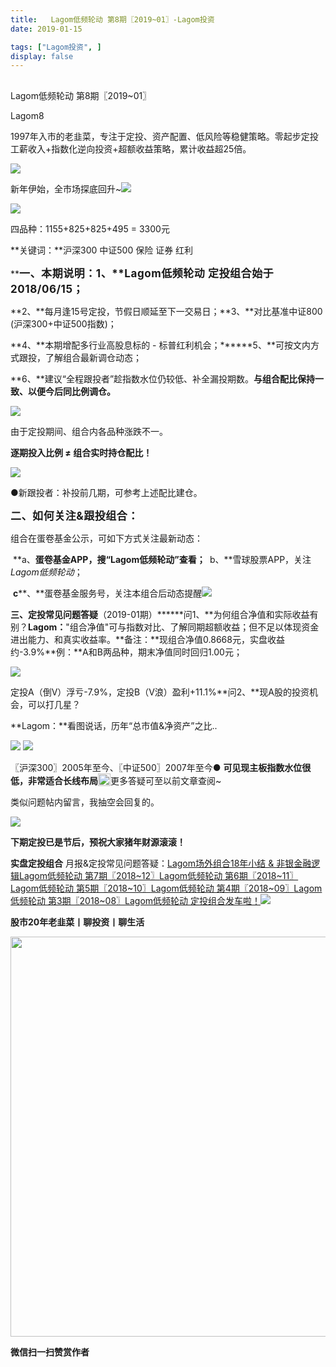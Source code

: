 ```yaml
---
title:   Lagom低频轮动 第8期〖2019~01〗-Lagom投资
date: 2019-01-15

tags: ["Lagom投资", ]
display: false
---
```



## 



Lagom低频轮动 第8期〖2019~01〗




Lagom8




1997年入市的老韭菜，专注于定投、资产配置、低风险等稳健策略。零起步定投工薪收入+指数化逆向投资+超额收益策略，累计收益超25倍。


<img src="https://mmbiz.qpic.cn/mmbiz_png/ZB4WjgjLjJW3KtDibicU3BB1HNQ9lDS2M5oGRnchkNPRzYsc0Ua6CIu7rZH3vAficcBEPYHU9ZTPqkic1sicT8CaxQQ/640?wx_fmt=png" data-type="png" class="" data-ratio="0.05776173285198556" data-w="554"/>

新年伊始，全市场探底回升~<img class="" data-copyright="0" data-ratio="0.43243243243243246" data-s="300,640" src="https://mmbiz.qpic.cn/mmbiz_png/ZB4WjgjLjJVoqCpiaeTHvRnia52VS0e53ice01E54ncn4ADkA7j9yI20k1nqaNYiaaVd6Ufx1XQPCnqVxJTGnvOyiag/640?wx_fmt=png" data-type="png" data-w="629" style=""/>

<img class="" data-copyright="0" data-ratio="0.371875" data-s="300,640" src="https://mmbiz.qpic.cn/mmbiz_png/ZB4WjgjLjJVsq4jSR5WsdLjUz3YCF93LbkbeabdkagyhrWiaAYCUK5AjHZRBKUwh6djNoS78sW1ZE8I9PEyP8tQ/640?wx_fmt=png" data-type="png" data-w="640" style=""/>

四品种：1155+825+825+495 = 3300元

**关键词：**沪深300 中证500&nbsp;保险 证券 红利



**<strong style="max-width: 100%;font-size: 17px;letter-spacing: 0.544px;box-sizing: border-box !important;word-wrap: break-word !important;">一、本期说明：<strong style="letter-spacing: 0.544px;max-width: 100%;box-sizing: border-box !important;word-wrap: break-word !important;">1、**Lagom低频轮动&nbsp;定投组合始于2018/06/15；</strong></strong>

**2、**每月逢15号定投，节假日顺延至下一交易日；**3、**对比基准中证800 (沪深300+中证500指数)；

**4、**本期增配多行业高股息标的 - 标普红利机会；******5、**可按文内方式跟投，了解组合最新调仓动态；

**6、**建议“全程跟投者”趁指数水位仍较低、补全漏投期数。**与组合配比保持一致、以便今后同比例调仓。**

<img class="" data-copyright="0" data-ratio="0.58125" data-s="300,640" src="https://mmbiz.qpic.cn/mmbiz_png/ZB4WjgjLjJVsq4jSR5WsdLjUz3YCF93L16BN0AGDx2dRmwUCEeFRWzIT0gBU2w7jHBcktVgNItVET61jJlH1cQ/640?wx_fmt=png" data-type="png" data-w="640" style=""/>



由于定投期间、组合内各品种涨跌不一。

**逐期投入比例 ≠ 组合实时持仓配比！**

<img class="" data-copyright="0" data-ratio="0.4447004608294931" data-s="300,640" src="https://mmbiz.qpic.cn/mmbiz_png/ZB4WjgjLjJVsq4jSR5WsdLjUz3YCF93LMuvOBNjic7jZuEU8jR1cqIXFPtnyhxjCUtQiclLX2hkK6fZRy7KxOjBQ/640?wx_fmt=png" data-type="png" data-w="434" style=""/>

●新跟投者：补投前几期，可参考上述配比建仓。

**<strong style="max-width: 100%;font-size: 17px;letter-spacing: 0.544px;box-sizing: border-box !important;word-wrap: break-word !important;">二、如何关注&amp;跟投组合：**</strong>

组合在蛋卷基金公示，可如下方式关注最新动态：

&nbsp;**a、**蛋卷基金APP，搜“Lagom低频轮动”查看；&nbsp;**&nbsp;b、**雪球股票APP，关注$Lagom低频轮动$；

&nbsp;**c****、**蛋卷基金服务号，关注本组合后动态提醒<img src="https://mmbiz.qpic.cn/mmbiz_jpg/ZB4WjgjLjJW28NR9RHpDMAggjJp8JDHFiayu5HAZMjnWvmYSpCweRiaJxsRx6tmhCpoM35G3FpJ6DhfAkEZBIqxQ/640?wx_fmt=jpeg" data-type="jpeg" class="" data-ratio="0.4255555555555556" data-w="900"/>

**三、定投常见问题答疑**（2019-01期）******问1、**为何组合净值和实际收益有别？**Lagom：**"组合净值"可与指数对比、了解同期超额收益；但不足以体现资金进出能力、和真实收益率。**备注：**现组合净值0.8668元，实盘收益约-3.9%**例：**A和B两品种，期末净值同时回归1.00元；

<img class="" data-copyright="0" data-ratio="0.5825602968460112" data-s="300,640" src="https://mmbiz.qpic.cn/mmbiz_png/ZB4WjgjLjJVsq4jSR5WsdLjUz3YCF93LsjTpJStu2BYmeicwBAF2wjMiaDs3pdzfI3Z0jWw4eF8XDDrJCpUKdg5g/640?wx_fmt=png" data-type="png" data-w="539" style=""/>

定投A（倒V）浮亏-7.9%，定投B（V浪）盈利+11.1%**问2、**现A股的投资机会，可以打几星？

**Lagom：**看图说话，历年“总市值&amp;净资产”之比..

<img class="" data-copyright="0" data-ratio="0.44172297297297297" data-s="300,640" src="https://mmbiz.qpic.cn/mmbiz_png/ZB4WjgjLjJVsq4jSR5WsdLjUz3YCF93LRUtibHzxAxU5PFyicKNeR9foS0sRaficgA9GmsvS8cibBBm48phCP8epJw/640?wx_fmt=png" data-type="png" data-w="1184" style=""/>

<img class="" data-copyright="0" data-ratio="0.44172297297297297" data-s="300,640" src="https://mmbiz.qpic.cn/mmbiz_png/ZB4WjgjLjJVsq4jSR5WsdLjUz3YCF93LNDTbUdiawPGuCH052EbrobicpSial6QichNFu1GLZozIGrw4nOWWZowibyw/640?wx_fmt=png" data-type="png" data-w="1184" style=""/>

〖沪深300〗2005年至今、〖中证500〗2007年至今●&nbsp;**可见现主板指数水位很低，非常适合长线布局**<img src="https://res.wx.qq.com/mpres/htmledition/images/icon/common/emotion_panel/smiley/smiley_79.png" data-ratio="1" data-w="20" style="display:inline-block;width:20px;vertical-align:text-bottom;"/>更多答疑可至以前文章查阅~&nbsp;

类似问题帖内留言，我抽空会回复的。



<img class="" data-copyright="0" data-ratio="0.9259259259259259" data-s="300,640" src="https://mmbiz.qpic.cn/mmbiz_jpg/ZB4WjgjLjJXV84SLfeClmE3dlfNMUgmCPpyuOQiaUXsNWAzn0iafT3x9u5ysAiaWCECgJYmy9KSZ3Lk7GuT6GEibDA/640?wx_fmt=jpeg" data-type="jpeg" data-w="540" style=""/>

**下期定投已是节后，预祝大家猪年财源滚滚！**

**实盘定投组合**&nbsp;月报&amp;定投常见问题答疑：[Lagom场外组合18年小结 &amp; 非银金融逻辑](http://mp.weixin.qq.com/s?__biz=MzI3MDQ2NjY2Mw==&amp;mid=2247484016&amp;idx=1&amp;sn=c81174b2bab75cfd5ecf75f85d339880&amp;chksm=ead1e978dda6606e3994dbe88e8952b4fefb5467e4f089142c6dbae9637845b564188b7a3319&amp;scene=21#wechat_redirect)[Lagom低频轮动 第7期〖2018~12〗](http://mp.weixin.qq.com/s?__biz=MzI3MDQ2NjY2Mw==&amp;mid=2247483979&amp;idx=1&amp;sn=3a9c7f541406219ac605acd1b9bb0bf5&amp;chksm=ead1e943dda66055210d838484c7a34c7873fc0c15be0e43acf9b4a77ad808b4e6e177c32f2d&amp;scene=21#wechat_redirect)[Lagom低频轮动 第6期〖2018~11〗](http://mp.weixin.qq.com/s?__biz=MzI3MDQ2NjY2Mw==&amp;mid=2247483933&amp;idx=1&amp;sn=f411e351e8000dd03689056d31cc3772&amp;chksm=ead1e915dda66003570a48425cfafc2a5e6961afc59ca3924247df50e2277e176332dd849afa&amp;scene=21#wechat_redirect)[Lagom低频轮动 第5期〖2018~10〗](http://mp.weixin.qq.com/s?__biz=MzI3MDQ2NjY2Mw==&amp;mid=2247483881&amp;idx=1&amp;sn=404a765bc4e0a600873043572dc46aa6&amp;chksm=ead1eae1dda663f7a19447fd9c6ebe0e4dc269d44ab2bd1455c32cc73e4b873bc6d844b367ea&amp;scene=21#wechat_redirect)[Lagom低频轮动 第4期〖2018~09〗](http://mp.weixin.qq.com/s?__biz=MzI3MDQ2NjY2Mw==&amp;mid=2247483854&amp;idx=1&amp;sn=bed3b569c0892b073cfe791f2cc2be86&amp;chksm=ead1eac6dda663d0cadd4c1d330a069e06ca75a87a469c6f7720dd49e292bf0007e8ddf26033&amp;scene=21#wechat_redirect)[Lagom低频轮动 第3期〖2018~08〗](http://mp.weixin.qq.com/s?__biz=MzI3MDQ2NjY2Mw==&amp;mid=2247483804&amp;idx=1&amp;sn=0be3d7dee7550963b1a8124d0877bc23&amp;chksm=ead1ea94dda66382c7b35997e48874f358f78bf61fa2d3f21588df9cd303f37ed09b11fef90b&amp;scene=21#wechat_redirect)[Lagom低频轮动 定投组合发车啦！](http://mp.weixin.qq.com/s?__biz=MzI3MDQ2NjY2Mw==&amp;mid=2247483768&amp;idx=1&amp;sn=f881618316d4350d97b9493d2ce20f56&amp;chksm=ead1ea70dda663664d7a9c55da1379a6741f0417c680154227dd88a06a0536c525d9f076e838&amp;scene=21#wechat_redirect)<img src="https://mmbiz.qpic.cn/mmbiz_png/ZB4WjgjLjJW3KtDibicU3BB1HNQ9lDS2M5oGRnchkNPRzYsc0Ua6CIu7rZH3vAficcBEPYHU9ZTPqkic1sicT8CaxQQ/640?wx_fmt=png" data-type="png" class="" data-ratio="0.05776173285198556" data-w="554"/>

**股市20年老韭菜丨聊投资丨聊生活**

<img class="" data-copyright="0" data-ratio="0.390625" data-s="300,640" data-type="png" data-w="640" src="https://mmbiz.qpic.cn/mmbiz_png/ZB4WjgjLjJW3KtDibicU3BB1HNQ9lDS2M5AHEoeiaz0dQ4NfIRjBMuXvyJn8dXWm7ftklb0xqheiaMia0zbkyMJiaKzA/640?wx_fmt=png" style="box-sizing: border-box !important;word-wrap: break-word !important;visibility: visible !important;width: 640px !important;"/>


**微信扫一扫赞赏作者**